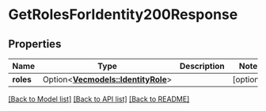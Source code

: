 # GetRolesForIdentity200Response

## Properties

Name | Type | Description | Notes
------------ | ------------- | ------------- | -------------
**roles** | Option<[**Vec<models::IdentityRole>**](IdentityRole.md)> |  | [optional]

[[Back to Model list]](../README.md#documentation-for-models) [[Back to API list]](../README.md#documentation-for-api-endpoints) [[Back to README]](../README.md)


